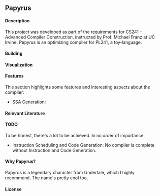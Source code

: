 Papyrus
-------

#### Description

This project was developed as part of the requirements for CS241 - Advanced Compiler Construction, instructed by Prof. Michael Franz at UC Irvine. Papyrus is an optimizing compiler for PL241, a toy-language.

#### Building

#### Visualization

#### Features

This section highlights some features and interesting aspects about the compiler:

- SSA Generation: 

#### Relevant Literature

#### TODO

To be honest, there's a lot to be achieved. In no order of importance:

- Instruction Scheduling and Code Generation: No compiler is complete without Instruction and Code Generation. 

#### Why Papyrus?

Papyrus is a legendary character from Undertale, which I highly recommend. The name's pretty cool too.

#### License
